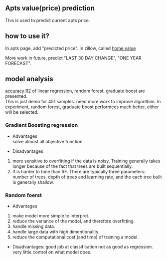 ## Apts value(price) prediction   
This is used to predict current apts price. 

## how to use it?   
In apts page, add "predicted price". In zillow, called [home value](https://www.zillow.com/homedetails/12-E-69th-St-New-York-NY-10021/31533674_zpid/)

More work in future, predict "LAST 30 DAY CHANGE", "ONE YEAR FORECAST". 



## model analysis
[accuracy R2](http://statisticsbyjim.com/regression/interpret-r-squared-regression/) of linear regression, random forest, graduate boost are presented.     
This is just demo for 451 samples. need more work to improve algorithim. In experiment, random forest, graduate boost performces much better, either will be selected.


### Gradient Boosting regression
* Advantages     
solve almost all objective function    

* Disadvantages       
1. more sensitive to overfitting if the data is noisy. Training generally takes longer because of the fact that trees are built sequentially.     
2. It is harder to tune than RF. There are typically three parameters: number of trees, depth of trees and learning rate, and the each tree built is generally shallow.   

### Random foerst
* Advantages     

1. make model more simple to interpret.     
2. reduce the variance of the model, and therefore overfitting.    
3. handle missing data.   
4. handle large data with high dimentionality.   
5. reduce the computational cost (and time) of training a model.   
   
* Disadvantages:
good job at classification not as good as regression.   
very little control on what model does.    









